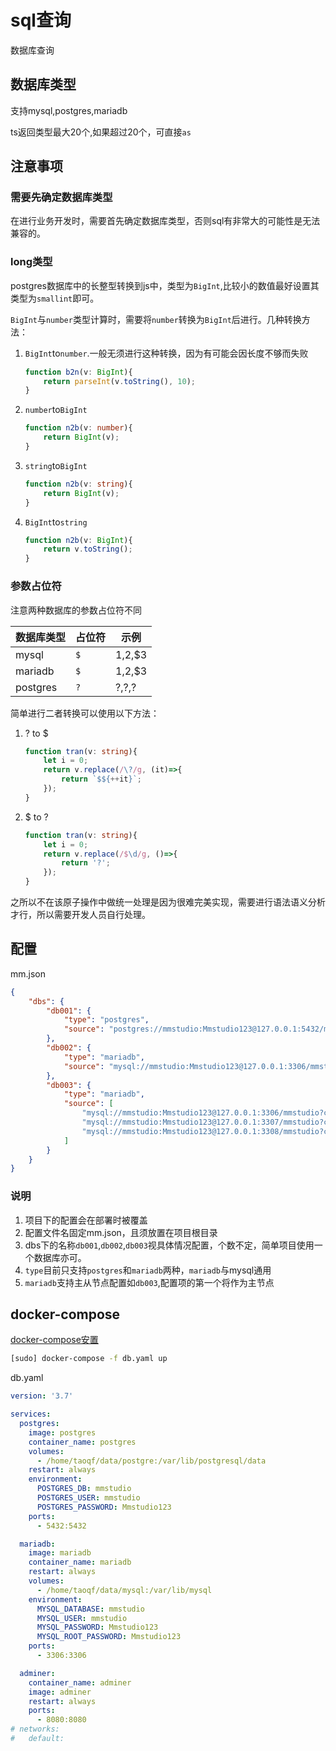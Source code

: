 # sql查询

数据库查询

## 数据库类型

支持mysql,postgres,mariadb

ts返回类型最大20个,如果超过20个，可直接`as`

## 注意事项

### 需要先确定数据库类型

在进行业务开发时，需要首先确定数据库类型，否则sql有非常大的可能性是无法兼容的。

### long类型

postgres数据库中的长整型转换到js中，类型为`BigInt`,比较小的数值最好设置其类型为`smallint`即可。

`BigInt`与`number`类型计算时，需要将`number`转换为`BigInt`后进行。几种转换方法：

1. `BigInt`to`number`.一般无须进行这种转换，因为有可能会因长度不够而失败

	```ts
	function b2n(v: BigInt){
		return parseInt(v.toString(), 10);
	}
	```

1. `number`to`BigInt`

	```ts
	function n2b(v: number){
		return BigInt(v);
	}
	```

1. `string`to`BigInt`

	```ts
	function n2b(v: string){
		return BigInt(v);
	}
	```

1. `BigInt`to`string`

	```ts
	function n2b(v: BigInt){
		return v.toString();
	}
	```

### 参数占位符

注意两种数据库的参数占位符不同

数据库类型|占位符|示例
---|---|---
mysql|`$`|$1,$2,$3
mariadb|`$`|$1,$2,$3
postgres|`?`|?,?,?

简单进行二者转换可以使用以下方法：

1. ? to $

	```ts
	function tran(v: string){
		let i = 0;
		return v.replace(/\?/g, (it)=>{
			return `$${++it}`;
		});
	}
	```

1. $ to ?

	```ts
	function tran(v: string){
		let i = 0;
		return v.replace(/$\d/g, ()=>{
			return '?';
		});
	}
	```

之所以不在该原子操作中做统一处理是因为很难完美实现，需要进行语法语义分析才行，所以需要开发人员自行处理。

## 配置

mm.json

```json
{
	"dbs": {
		"db001": {
			"type": "postgres",
			"source": "postgres://mmstudio:Mmstudio123@127.0.0.1:5432/mmstudio"
		},
		"db002": {
			"type": "mariadb",
			"source": "mysql://mmstudio:Mmstudio123@127.0.0.1:3306/mmstudio?connectionLimit=5"
		},
		"db003": {
			"type": "mariadb",
			"source": [
				"mysql://mmstudio:Mmstudio123@127.0.0.1:3306/mmstudio?connectionLimit=5",
				"mysql://mmstudio:Mmstudio123@127.0.0.1:3307/mmstudio?connectionLimit=5",
				"mysql://mmstudio:Mmstudio123@127.0.0.1:3308/mmstudio?connectionLimit=5"
			]
		}
	}
}
```

### 说明

1. 项目下的配置会在部署时被覆盖
1. 配置文件名固定mm.json，且须放置在项目根目录
1. dbs下的名称`db001`,`db002`,`db003`视具体情况配置，个数不定，简单项目使用一个数据库亦可。
1. `type`目前只支持`postgres`和`mariadb`两种，`mariadb`与mysql通用
1. `mariadb`支持主从节点配置如`db003`,配置项的第一个将作为主节点

## docker-compose

[docker-compose安置](https://download.daocloud.io/Docker_Mirror/Docker_Compose)

```sh
[sudo] docker-compose -f db.yaml up
```

db.yaml

```yaml
version: '3.7'

services:
  postgres:
    image: postgres
    container_name: postgres
    volumes:
      - /home/taoqf/data/postgre:/var/lib/postgresql/data
    restart: always
    environment:
      POSTGRES_DB: mmstudio
      POSTGRES_USER: mmstudio
      POSTGRES_PASSWORD: Mmstudio123
    ports:
      - 5432:5432

  mariadb:
    image: mariadb
    container_name: mariadb
    restart: always
    volumes:
      - /home/taoqf/data/mysql:/var/lib/mysql
    environment:
      MYSQL_DATABASE: mmstudio
      MYSQL_USER: mmstudio
      MYSQL_PASSWORD: Mmstudio123
      MYSQL_ROOT_PASSWORD: Mmstudio123
    ports:
      - 3306:3306

  adminer:
    container_name: adminer
    image: adminer
    restart: always
    ports:
      - 8080:8080
# networks:
#   default:
```
